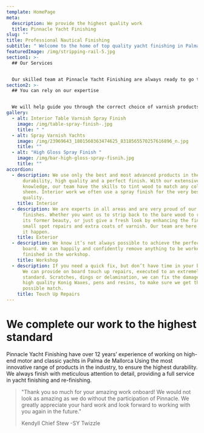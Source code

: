 ```yaml
---
template: HomePage
meta:
  description: We provide the highest quality work
  title: Pinnacle Yacht Finishing
slug: ""
title: Professional Nautical Finishing
subtitle: " Welcome to the home of top quality yacht finishing in Palma De Mallorca"
featuredImage: /img/stripping-rail-5.jpg
section1: >-
  ## Our Services


  Our skilled team at Pinnacle Yacht Finishing are always ready to go the extra mile. Ensuring the work is completed to the highest quality and finished on time. We do minor touch up repairs, to major refit projects.
section2: >-
  ## You can rely on our expertise


  We will help guide you through the correct choice of varnish products, for each individual area of your yacht. Using the correct technique (brush, roll & tip or a spray finish) to ensure an outstanding result.
gallery:
  - alt: Interior Table Varnish Spray Finish
    image: /img/table-spray-finish-.jpg
    title: " "
  - alt: Spray Varnish Yachts
    image: /img/23969643_1801560363474625_8318565570257616896_n.jpg
    title: ""
  - alt: "High Gloss Spray Finish "
    image: /img/bar-high-gloss-spray-fisnih.jpg
    title: ""
accordion:
  - description: We use only the best and most advanced products in the industry for
      durability, high quality and a perfect finish. With our extensive product
      knowledge, our team have the skills to tint wood to match any colour or
      sheen. Interior work we often use a spray finish for the very best
      quality.
    title: Interior
  - description: We are experts in all areas and are very proud of our exterior
      finishes. Whether you want us to strip back to the bare wood to restore to
      its former beauty, or just give a fresh look by enhancing the finish with
      small spot repairs and extra coats of varnish. Our team are here to make
      it happen.
    title: Exterior
  - description: We know it’s not always possible to achieve the perfect finish on
      board. We can happily and confidently remove anything to be worked on and
      finished in the workshop.
    title: Workshop
  - description: If you need a quick fix, but don’t have time in your busy schedule.
      We can provide on board touch up repairs, executed to an extremely high
      standard. Scratches, dings or delamination, we can fix the damage using
      high quality Konig Waxes, pens and resins, to make sure we get the best
      possible match.
    title: Touch Up Repairs
---
```

# We complete our work to the highest standard

Pinnacle Yacht Finishing have over 12 years’ experience of working on high-end motor and classic yachts in Palma de Mallorca Using the most innovative range of products in the industry, to ensure the highest durability. We always finish with meticulous attention to detail, providing a full service in yacht finishing and re-finishing.

> "Thank you so much for your amazing work onboard! We would not look as amazing as we do without the participation of Pinnacle. We greatly appreciate your hard work and look forward to working with you again in the future." 
>
> Kendyll Chief Stew -SY Twizzle